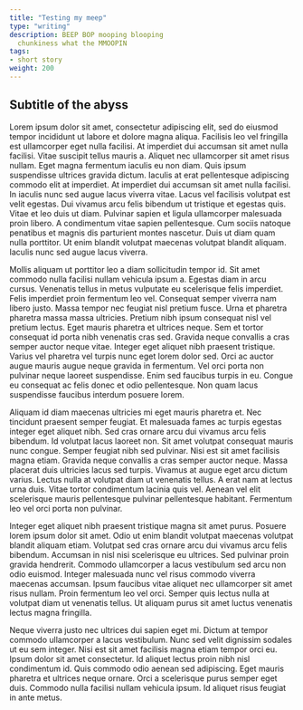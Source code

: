 ```yaml
---
title: "Testing my meep"
type: "writing"
description: BEEP BOP mooping blooping
  chunkiness what the MMOOPIN
tags:
- short story
weight: 200
---
```


## Subtitle of the abyss

Lorem ipsum dolor sit amet, consectetur adipiscing elit, sed do eiusmod tempor
incididunt ut labore et dolore magna aliqua. Facilisis leo vel fringilla est
ullamcorper eget nulla facilisi. At imperdiet dui accumsan sit amet nulla
facilisi. Vitae suscipit tellus mauris a. Aliquet nec ullamcorper sit amet
risus nullam. Eget magna fermentum iaculis eu non diam. Quis ipsum suspendisse
ultrices gravida dictum. Iaculis at erat pellentesque adipiscing commodo elit
at imperdiet. At imperdiet dui accumsan sit amet nulla facilisi. In iaculis
nunc sed augue lacus viverra vitae. Lacus vel facilisis volutpat est velit
egestas. Dui vivamus arcu felis bibendum ut tristique et egestas quis. Vitae et
leo duis ut diam. Pulvinar sapien et ligula ullamcorper malesuada proin libero.
A condimentum vitae sapien pellentesque. Cum sociis natoque penatibus et magnis
dis parturient montes nascetur. Duis ut diam quam nulla porttitor. Ut enim
blandit volutpat maecenas volutpat blandit aliquam. Iaculis nunc sed augue
lacus viverra.

Mollis aliquam ut porttitor leo a diam sollicitudin tempor id. Sit amet commodo
nulla facilisi nullam vehicula ipsum a. Egestas diam in arcu cursus. Venenatis
tellus in metus vulputate eu scelerisque felis imperdiet. Felis imperdiet proin
fermentum leo vel. Consequat semper viverra nam libero justo. Massa tempor nec
feugiat nisl pretium fusce. Urna et pharetra pharetra massa massa ultricies.
Pretium nibh ipsum consequat nisl vel pretium lectus. Eget mauris pharetra et
ultrices neque. Sem et tortor consequat id porta nibh venenatis cras sed.
Gravida neque convallis a cras semper auctor neque vitae. Integer eget aliquet
nibh praesent tristique. Varius vel pharetra vel turpis nunc eget lorem dolor
sed. Orci ac auctor augue mauris augue neque gravida in fermentum. Vel orci
porta non pulvinar neque laoreet suspendisse. Enim sed faucibus turpis in eu.
Congue eu consequat ac felis donec et odio pellentesque. Non quam lacus
suspendisse faucibus interdum posuere lorem.

Aliquam id diam maecenas ultricies mi eget mauris pharetra et. Nec tincidunt
praesent semper feugiat. Et malesuada fames ac turpis egestas integer eget
aliquet nibh. Sed cras ornare arcu dui vivamus arcu felis bibendum. Id volutpat
lacus laoreet non. Sit amet volutpat consequat mauris nunc congue. Semper
feugiat nibh sed pulvinar. Nisi est sit amet facilisis magna etiam. Gravida
neque convallis a cras semper auctor neque. Massa placerat duis ultricies lacus
sed turpis. Vivamus at augue eget arcu dictum varius. Lectus nulla at volutpat
diam ut venenatis tellus. A erat nam at lectus urna duis. Vitae tortor
condimentum lacinia quis vel. Aenean vel elit scelerisque mauris pellentesque
pulvinar pellentesque habitant. Fermentum leo vel orci porta non pulvinar.

Integer eget aliquet nibh praesent tristique magna sit amet purus. Posuere
lorem ipsum dolor sit amet. Odio ut enim blandit volutpat maecenas volutpat
blandit aliquam etiam. Volutpat sed cras ornare arcu dui vivamus arcu felis
bibendum. Accumsan in nisl nisi scelerisque eu ultrices. Sed pulvinar proin
gravida hendrerit. Commodo ullamcorper a lacus vestibulum sed arcu non odio
euismod. Integer malesuada nunc vel risus commodo viverra maecenas accumsan.
Ipsum faucibus vitae aliquet nec ullamcorper sit amet risus nullam. Proin
fermentum leo vel orci. Semper quis lectus nulla at volutpat diam ut venenatis
tellus. Ut aliquam purus sit amet luctus venenatis lectus magna fringilla.

Neque viverra justo nec ultrices dui sapien eget mi. Dictum at tempor commodo
ullamcorper a lacus vestibulum. Nunc sed velit dignissim sodales ut eu sem
integer. Nisi est sit amet facilisis magna etiam tempor orci eu. Ipsum dolor
sit amet consectetur. Id aliquet lectus proin nibh nisl condimentum id. Quis
commodo odio aenean sed adipiscing. Eget mauris pharetra et ultrices neque
ornare. Orci a scelerisque purus semper eget duis. Commodo nulla facilisi
nullam vehicula ipsum. Id aliquet risus feugiat in ante metus.
